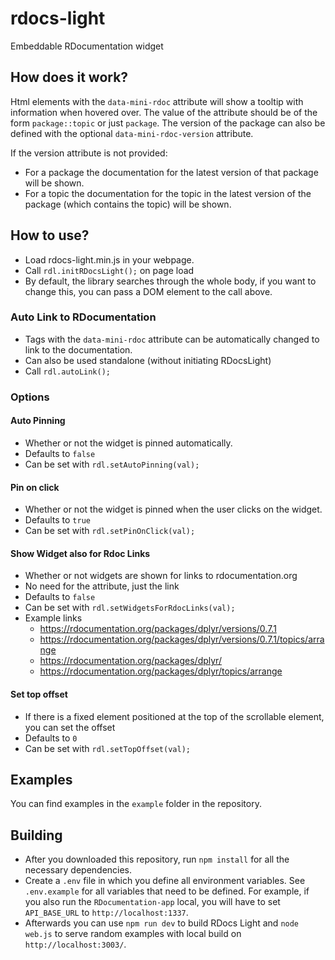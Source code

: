 # rdocs-light
Embeddable RDocumentation widget

## How does it work?

Html elements with the `data-mini-rdoc` attribute will show a tooltip with information when hovered over. The value of the attribute should be of the form `package::topic` or just `package`. The version of the package can also be defined with the optional `data-mini-rdoc-version` attribute. 

If the version attribute is not provided:
- For a package the documentation for the latest version of that package will be shown.
- For a topic the documentation for the topic in the latest version of the package (which contains the topic) will be shown.

## How to use?
- Load rdocs-light.min.js in your webpage.
- Call `rdl.initRDocsLight();` on page load
- By default, the library searches through the whole body, if you want to change this, you can pass a DOM element to the call above.

### Auto Link to RDocumentation
- Tags with the `data-mini-rdoc` attribute can be automatically changed to link to the documentation.
- Can also be used standalone (without initiating RDocsLight)
- Call `rdl.autoLink();`

### Options
#### Auto Pinning 
- Whether or not the widget is pinned automatically.
- Defaults to `false`
- Can be set with `rdl.setAutoPinning(val);`

#### Pin on click
- Whether or not the widget is pinned when the user clicks on the widget.
- Defaults to `true`
- Can be set with `rdl.setPinOnClick(val);`

#### Show Widget also for Rdoc Links
- Whether or not widgets are shown for links to rdocumentation.org
- No need for the attribute, just the link 
- Defaults to `false`
- Can be set with `rdl.setWidgetsForRdocLinks(val);`
- Example links
  - https://rdocumentation.org/packages/dplyr/versions/0.7.1
  - https://rdocumentation.org/packages/dplyr/versions/0.7.1/topics/arrange
  - https://rdocumentation.org/packages/dplyr/
  - https://rdocumentation.org/packages/dplyr/topics/arrange 

#### Set top offset
- If there is a fixed element positioned at the top of the scrollable element, you can set the offset
- Defaults to `0`
- Can be set with `rdl.setTopOffset(val);`

## Examples

You can find examples in the `example` folder in the repository.

## Building

- After you downloaded this repository, run `npm install` for all the necessary dependencies.
- Create a `.env` file in which you define all environment variables. See `.env.example` for all variables that need to be defined. For example, if you also run the `RDocumentation-app` local, you will have to set `API_BASE_URL` to `http://localhost:1337`.
- Afterwards you can use `npm run dev` to build RDocs Light and `node web.js` to serve random examples with local build on `http://localhost:3003/`.
